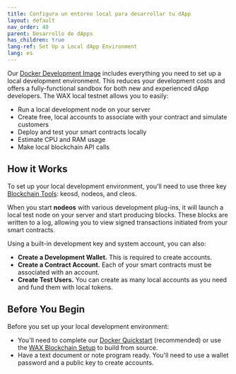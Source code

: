 ```yaml
---
title: Configura un entorno local para desarrollar tu dApp
layout: default
nav_order: 40
parent: Desarrollo de dApps
has_children: true
lang-ref: Set Up a Local dApp Environment
lang: es
---
```


Our [Docker Development Image](/docs/es/dapp-development/docker-setup/) includes everything you need to set up a local development environment. This reduces your development costs and offers a fully-functional sandbox for both new and experienced dApp developers. The WAX local testnet allows you to easily:

- Run a local development node on your server
- Create free, local accounts to associate with your contract and simulate customers
- Deploy and test your smart contracts locally
- Estimate CPU and RAM usage
- Make local blockchain API calls 

## How it Works

To set up your local development environment, you'll need to use three key [Blockchain Tools](/docs/es/tools/blockchain_tools): keosd, nodeos, and cleos.

<!--To get started, you'll need to use three key tools included in the [WAX Blockchain Setup](/docs/es/dapp-development/wax-blockchain-setup/):

- **nodeos:** This is the core WAX node daemon, used to run a local node on your server. **nodeos** can be configured with various plug-ins and options.
- **keosd:** Used to store private keys. This program is automatically started when you initiate **cleos** commands and can start several instances on your local server.
- **cleos:** Used to interact with your local blockchain and manage local wallets and accounts. -->

When you start **nodeos** with various development plug-ins, it will launch a local test node on your server and start producing blocks. These blocks are written to a log, allowing you to view signed transactions initiated from your smart contracts. 

Using a built-in development key and system account, you can also: 

- **Create a Development Wallet.** This is required to create accounts.
- **Create a Contract Account.** Each of your smart contracts must be associated with an account.
- **Create Test Users.** You can create as many local accounts as you need and fund them with local tokens.

## Before You Begin

Before you set up your local development environment:

- You'll need to complete our [Docker Quickstart](/docs/es/dapp-development/docker-setup/) (recommended) or use the [WAX Blockchain Setup](/docs/es/dapp-development/wax-blockchain-setup/) to build from source.
- Have a text document or note program ready. You'll need to use a wallet password and a public key to create accounts. 
